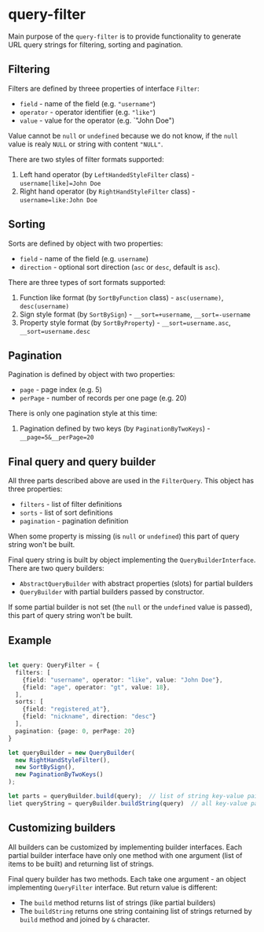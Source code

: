 # query-filter

Main purpose of the `query-filter` is to provide functionality to generate URL query strings for filtering, sorting and pagination.

## Filtering

Filters are defined by threee properties of interface `Filter`:

* `field` - name of the field (e.g. `"username"`)
* `operator` - operator identifier (e.g. `"like"`)
* `value` - value for the operator (e.g. `"John Doe")

Value cannot be `null` or `undefined` because we do not know, if the `null` value is realy `NULL` or string with content `"NULL"`.

There are two styles of filter formats supported:

1. Left hand operator (by `LeftHandedStyleFilter` class) - `username[like]=John Doe`
2. Right hand operator (by `RightHandStyleFilter` class) - `username=like:John Doe`

## Sorting

Sorts are defined by object with two properties:

* `field` - name of the field (e.g. `username`)
* `direction` - optional sort direction (`asc` or `desc`, default is `asc`).

There are three types of sort formats supported:

1. Function like format (by `SortByFunction` class) - `asc(username)`, `desc(username)`
2. Sign style format (by `SortBySign`) - `__sort=+username`, `__sort=-username`
3. Property style format (by `SortByProperty`) - `__sort=username.asc`, `__sort=username.desc`

## Pagination

Pagination is defined by object with two properties:

* `page` - page index (e.g. 5)
* `perPage` - number of records per one page (e.g. 20)

There is only one pagination style at this time:

1. Pagination defined by two keys (by `PaginationByTwoKeys`) - `__page=5&__perPage=20`

## Final query and query builder

All three parts described above are used in the `FilterQuery`. This object has three properties:

* `filters` - list of filter definitions
* `sorts` - list of sort definitions
* `pagination` - pagination definition

When some property is missing (is `null` or `undefined`) this part of query string won't be built.

Final query string is built by object implementing the `QueryBuilderInterface`. There are two query builders:

* `AbstractQueryBuilder` with abstract properties (slots) for partial builders
* `QueryBuilder` with partial builders passed by constructor.

If some partial builder is not set (the `null` or the `undefined` value is passed), this part of query string won't be built.

## Example

```typescript

let query: QueryFilter = {
  filters: [
    {field: "username", operator: "like", value: "John Doe"},
    {field: "age", operator: "gt", value: 18},
  ],
  sorts: [
    {field: "registered_at"},
    {field: "nickname", direction: "desc"}
  ],
  pagination: {page: 0, perPage: 20}
}

let queryBuilder = new QueryBuilder(
  new RightHandStyleFilter(),
  new SortBySign(),
  new PaginationByTwoKeys()
);

let parts = queryBuilder.build(query);  // list of string key-value pairs
liet queryString = queryBuilder.buildString(query)  // all key-value pairs merged into query string

```

## Customizing builders

All builders can be customized by implementing builder interfaces. Each partial builder interface have only one method with one argument (list of items to be built) and returning list of strings.

Final query builder has two methods. Each take one argument - an object implementing `QueryFilter` interface. But return value is different:

* The `build` method returns list of strings (like partial builders)
* The `buildString` returns one string containing list of strings returned by `build` method and joined by `&` character.
